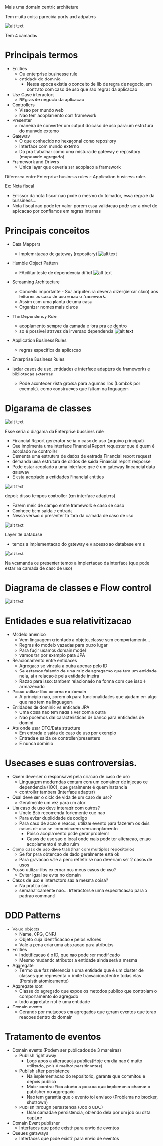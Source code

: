 Mais uma domain centric architeture

Tem muita coisa parecida ports and adpaters

![alt text](image-3.png)

Tem 4 camadas

# Principais termos

- Entities
    - Ou enterprise businesse rule
    - entidade de dominio
        - Nessa epoca existia o conceito de lib de regra de negocio, em contrato com caso de uso que sao regras da aplicacao
- Use Case interactors
    - REgras de negocio da aplicacao
- Controllers
    - Visao por mundo web
    - Nao tem acoplamento com framework
- Presenter
    - maneira de converter um output do caso de uso para um estrutura do munodo externo
- Gateway
    - O que conhecido no hexagonal como repository
    - Interface com mundo externo
    - Da pra trabalhar como uma mistura de gateway e repository (mapeando agregado)
- Framework and Drivers
    - Unica layar que deveria ser acoplado a framework


Diferenca entre Enterprise business rules e Application business rules

Ex: Nota fiscal 
- Emissor da nota fiscar nao pode o mesmo do tomador, essa regra é da bussiness...
- Nota fiscal nao pode ter valor, porem essa validacao pode ser a nivel de aplicacao por confiamos em regras internas


# Principais conceitos

- Data Mappers
    - Implemntacao do gateway (repository)
![alt text](image-4.png)

- Humble Object Pattern
    - FAcilitar teste de dependencia dificil
![alt text](image-5.png)
- Screaming Architecture
    - Conceito importante - Sua arquiterura deveria dizer(deixar claro) aos leitores os caso de uso e nao o framework.
    - Assim com uma planta de uma casa
    - Organizar nomes mais claros
- The Dependency Rule
    - acoplamento sempre da camada e fora pra de dentro
    - so é possivel atravez da inversao dependencia
![alt text](image-6.png)
- Application Business Rules
    - regras especifica da aplicacao
- Enterprise Business Rules
- Isolar casos de uso, entidades e interface adapters de frameworks e bibliotecas externas
    - Pode acontecer vista grossa para algumas libs (Lombok por exemplo). como construcoes que faltam na linguagem

# Digarama de classes

![alt text](image-7.png)

Esse seria o diagama da Enterprise bussines rule

- Financial Report generator seria o caso de uso (arquivo principal)
- Que implmenta uma interface Financial Report requester que é quem é acoplado no controller
- Dementa uma estrutura de dados de entrada Financial report request
- demanda uma estrutura de dados de saida Financial report response
- Pode estar acoplado a uma interface que é um gateway fincancial data gateway
- E esta acoplado a entidades Financial entities

![alt text](image-8.png)

depois disso tempos controller (em interface adapters)
- Fazem meio de campo entre framework e caso de caso
- Conhece bem saida e entrada
- Nessa versao o presenter ta fora da camada de caso de uso


![alt text](image-9.png)

Layer de database
- temos a implementacao do gateway e o acesso ao database em si


![alt text](image-10.png)

Na vcamanda de presenter temos a implentacao da interface (que pode estar na camada de caso de uso)


# Diagrama de classes e Flow control

![alt text](image-11.png)

# Entidades e sua relativitizacao

- Modelo anemico
    - Vem linguagem orientado a objeto, classe sem comportamento...
    - Regras do modelo vazadas para outro lugar
    - Para fugir usamos domain model
    - vamos ter por exemplo para JPA
- Relacionamento entre entidades
    - Agregado se vincula a outra apenas pelo ID
    - Se estamos falando de uma raiz de agregacao que tem um entidade nela, ai a relacao é pela entidade inteira
    - Razao para isso: tambem relacionado na forma com que isso é armazenado
- Posso utilizar libs externa no domain
    - A principio nao, porem ok para funcionalidades que ajudam em algo que nao tem na linguagem
- Entidades de dominio vs entidade JPA
    - Uma coisa nao tem nada a ver com a outra
    - Nao podemos dar caracteristicas de banco para entidades de domini
- Ate onde usar DTO/Data structure
    - Em entrada e saida de caso de uso por exemplo
    - Entrada e saida de controller/presenters
    - E nunca dominio

# Usecases e suas controversias.

- Quem deve ser o responsavel pela criacao de caso de uso
    - Linguagem moderndas contam com um container de injecao de dependencia (IOC), que geralmente é quem instancia
    - controller tambem (Interface adapter)
- Qual deve ser o ciclo de vida de um caso de uso?
    - Geralmente um vez para um ator
- Um caso de uso deve interagir com outros?
    - Uncle Bob recomenda fortemente que nao
    - Para evitar duplicidade de codigo
    - Para caso de acao e reacao, utilizar evento para fazerem os dois casos de uso se comunicarem sem acoplamento
        - Pois o acoplamento pode gerar problema
        - Casos de uso sao o local onde mais pode ter alteracao, entao acoplamento é muito ruim
- Como caso de uso deve trabalhar com multiplos repositorios
    - Se for para obtencao de dado geralmente está ok
    - Para gravacao vale a pena refletir se nao deveriam ser 2 casos de usos  
- Posso utilizar libs externar nos meus casos de uso?
    - Evitar igual se evita no domain
- Casos de uso e interactors sao a mesma coisa?
    - Na pratica sim.
    - semanaticamente nao... Interactors é uma especificacao para o padrao command

# DDD Patterns

- Value objects
    - Name, CPG, CNPJ
    - Objeto cuja identificacao é pelos valores
    - Vale a pena criar uma abstracao para atributos
- Entities
    - Indetificacao é o ID, que nao pode ser modificado
    - Mesmo mudando atributos a entidade ainda será a mesma
- Aggregate
    - Termo que faz referencia a uma entidade que é um cluster de classes que representa o limite transacional entre todas elas (Persistir atomicamente)
- Aggregate root
    - Classe do agregado que expoe os metodos publico que controlam o comportamento do agregado
    - todo aggretate rrot é uma entidade
- Domain events
    - Gerando por mutacoes em agregados que geram eventos que terao reacoes dentro do domain

# Tratamento de eventos

- Domain events (Podem ser publicados de 3 maneiras)
    - Publish right away
        - Logo apos a alteracao ja publica(Hoje em dia nao é muito utilizado, pois é melhor persitir antes)
    - Publish after persistence
        - Na implementacao do repositorio, garante que commitou e depois publica
        - Maior contra: Fica aberto a pessoa que implementa chamar o publisher no aggregado
        - Nao tem garantia que o evento foi enviado (Problema no brocker, shutsown)
    - Publish through persistencia (Job o CDC)
        - Usar camada e persistencia, obtendo dela por um job ou data capture
- Domain Event publisher
    - Interfaces que pode existir para envio de eventos
- Queues gateways
    - Interfaces que pode existir para envio de eventos
